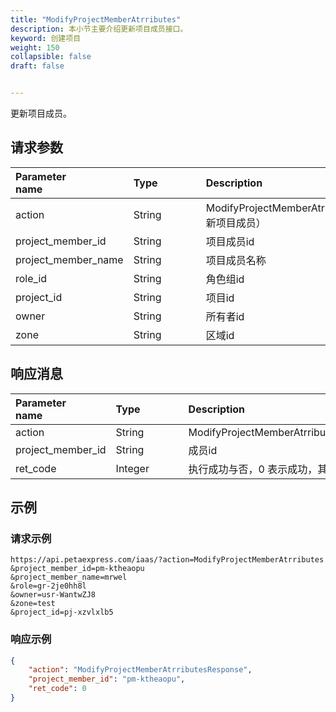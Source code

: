 ```yaml
---
title: "ModifyProjectMemberAtrributes"
description: 本小节主要介绍更新项目成员接口。 
keyword: 创建项目
weight: 150
collapsible: false
draft: false


---
```




更新项目成员。

## 请求参数

| <span style="display:inline-block;width:100px">Parameter name</span> | <span style="display:inline-block;width:100">Type</span> | <span style="display:inline-block;width:280px">Description</span> | <span style="display:inline-block;width:100px">Required</span> |
| :----------------------------------------------------------- | :------------------------------------------------------- | :----------------------------------------------------------- | :----------------------------------------------------------- |
| action                                                       | String                                                   | ModifyProjectMemberAtrributes（更新项目成员）                | true                                                         |
| project_member_id                                            | String                                                   | 项目成员id                                                   | true                                                         |
| project_member_name                                          | String                                                   | 项目成员名称                                                 | true                                                         |
| role_id                                                      | String                                                   | 角色组id                                                     | true                                                         |
| project_id                                                   | String                                                   | 项目id                                                       | true                                                         |
| owner                                                        | String                                                   | 所有者id                                                     | false                                                        |
| zone                                                         | String                                                   | 区域id                                                       | false                                                        |

## 响应消息

| <span style="display:inline-block;width:100px">Parameter name</span> | <span style="display:inline-block;width:100px">Type</span> | <span style="display:inline-block;width:380px">Description</span> |
| :----------------------------------------------------------- | :--------------------------------------------------------- | :----------------------------------------------------------- |
| action                                                       | String                                                     | ModifyProjectMemberAtrributesResponse                        |
| project_member_id                                            | String                                                     | 成员id                                                       |
| ret_code                                                     | Integer                                                    | 执行成功与否，0 表示成功，其他值则为错误代码                 |

## 示例 

### 请求示例

```url
https://api.petaexpress.com/iaas/?action=ModifyProjectMemberAtrributes
&project_member_id=pm-ktheaopu
&project_member_name=mrwel
&role=gr-2je0hh8l
&owner=usr-WantwZJ8
&zone=test
&project_id=pj-xzvlxlb5
```

### 响应示例

```json
{
    "action": "ModifyProjectMemberAtrributesResponse",
    "project_member_id": "pm-ktheaopu",
    "ret_code": 0
}
```